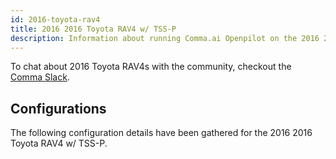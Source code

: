 ```yaml
---
id: 2016-toyota-rav4
title: 2016 2016 Toyota RAV4 w/ TSS-P
description: Information about running Comma.ai Openpilot on the 2016 2016 Toyota RAV4 w/ TSS-P
---
```





To chat about 2016 Toyota RAV4s with the community, checkout the  [Comma Slack](https://slack.comma.ai).
      
## Configurations
The following configuration details have been gathered for the 2016 2016 Toyota RAV4 w/ TSS-P.








